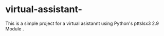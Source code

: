 # virtual-assistant-
This is a simple project for a virtual asistannt using  Python's pttslsx3 2.9  Module .
